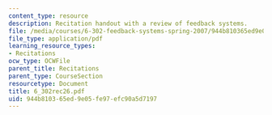 ```yaml
---
content_type: resource
description: Recitation handout with a review of feedback systems.
file: /media/courses/6-302-feedback-systems-spring-2007/944b810365ed9e05fe97efc90a5d7197_6_302rec26.pdf
file_type: application/pdf
learning_resource_types:
- Recitations
ocw_type: OCWFile
parent_title: Recitations
parent_type: CourseSection
resourcetype: Document
title: 6_302rec26.pdf
uid: 944b8103-65ed-9e05-fe97-efc90a5d7197
---
```

